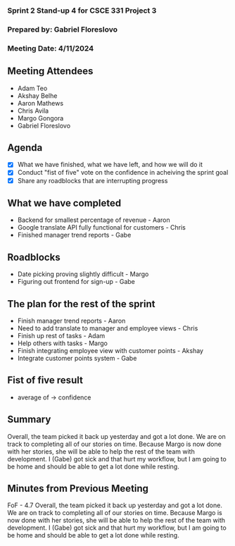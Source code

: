 ### Sprint 2 Stand-up 4 for CSCE 331 Project 3
### Prepared by: Gabriel Floreslovo
### Meeting Date: 4/11/2024

## Meeting Attendees
- Adam Teo
- Akshay Belhe
- Aaron Mathews
- Chris Avila
- Margo Gongora
- Gabriel Floreslovo

## Agenda
- [x] What we have finished, what we have left, and how we will do it
- [x] Conduct "fist of five" vote on the confidence in acheiving the sprint goal
- [x] Share any roadblocks that are interrupting progress 

## What we have completed
- Backend for smallest percentage of revenue - Aaron
- Google translate API fully functional for customers - Chris
- Finished manager trend reports - Gabe

## Roadblocks
- Date picking proving slightly difficult - Margo
- Figuring out frontend for sign-up - Gabe

## The plan for the rest of the sprint
- Finish manager trend reports - Aaron
- Need to add translate to manager and employee views - Chris
- Finish up rest of tasks - Adam
- Help others with tasks - Margo
- Finish integrating employee view with customer points - Akshay
- Integrate customer points system - Gabe

## Fist of five result 
- average of  ->  confidence

## Summary
Overall, the team picked it back up yesterday and got a lot done. We are on track to completing all of our stories on time. Because Margo is now done with her stories, she will be able to help the rest of the team with development. I (Gabe) got sick and that hurt my workflow, but I am going to be home and should be able to get a lot done while resting. 

## Minutes from Previous Meeting
FoF - 4.7
Overall, the team picked it back up yesterday and got a lot done. We are on track to completing all of our stories on time. Because Margo is now done with her stories, she will be able to help the rest of the team with development. I (Gabe) got sick and that hurt my workflow, but I am going to be home and should be able to get a lot done while resting. 